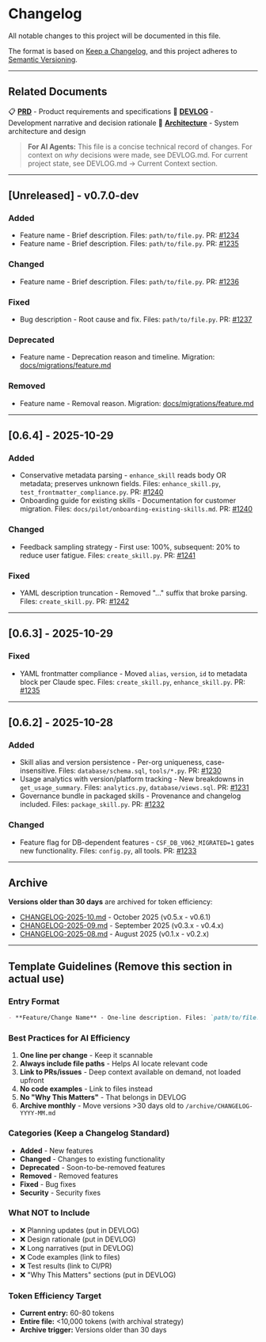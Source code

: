 # Changelog

All notable changes to this project will be documented in this file.

The format is based on [Keep a Changelog](https://keepachangelog.com/en/1.0.0/),
and this project adheres to [Semantic Versioning](https://semver.org/spec/v2.0.0.html).

---

## Related Documents

📋 **[PRD](../specs/PRD.md)** - Product requirements and specifications
📖 **[DEVLOG](DEVLOG.md)** - Development narrative and decision rationale
📐 **[Architecture](../docs/architecture.md)** - System architecture and design

> **For AI Agents:** This file is a concise technical record of changes. For context on *why* decisions were made, see DEVLOG.md. For current project state, see DEVLOG.md → Current Context section.

---

## [Unreleased] - v0.7.0-dev

### Added
- Feature name - Brief description. Files: `path/to/file.py`. PR: [#1234](link)
- Feature name - Brief description. Files: `path/to/file.py`. PR: [#1235](link)

### Changed
- Feature name - Brief description. Files: `path/to/file.py`. PR: [#1236](link)

### Fixed
- Bug description - Root cause and fix. Files: `path/to/file.py`. PR: [#1237](link)

### Deprecated
- Feature name - Deprecation reason and timeline. Migration: [docs/migrations/feature.md](link)

### Removed
- Feature name - Removal reason. Migration: [docs/migrations/feature.md](link)

---

## [0.6.4] - 2025-10-29

### Added
- Conservative metadata parsing - `enhance_skill` reads body OR metadata; preserves unknown fields. Files: `enhance_skill.py`, `test_frontmatter_compliance.py`. PR: [#1240](link)
- Onboarding guide for existing skills - Documentation for customer migration. Files: `docs/pilot/onboarding-existing-skills.md`. PR: [#1240](link)

### Changed
- Feedback sampling strategy - First use: 100%, subsequent: 20% to reduce user fatigue. Files: `create_skill.py`. PR: [#1241](link)

### Fixed
- YAML description truncation - Removed "..." suffix that broke parsing. Files: `create_skill.py`. PR: [#1242](link)

---

## [0.6.3] - 2025-10-29

### Fixed
- YAML frontmatter compliance - Moved `alias`, `version`, `id` to metadata block per Claude spec. Files: `create_skill.py`, `enhance_skill.py`. PR: [#1235](link)

---

## [0.6.2] - 2025-10-28

### Added
- Skill alias and version persistence - Per-org uniqueness, case-insensitive. Files: `database/schema.sql`, `tools/*.py`. PR: [#1230](link)
- Usage analytics with version/platform tracking - New breakdowns in `get_usage_summary`. Files: `analytics.py`, `database/views.sql`. PR: [#1231](link)
- Governance bundle in packaged skills - Provenance and changelog included. Files: `package_skill.py`. PR: [#1232](link)

### Changed
- Feature flag for DB-dependent features - `CSF_DB_V062_MIGRATED=1` gates new functionality. Files: `config.py`, all tools. PR: [#1233](link)

---

## Archive

**Versions older than 30 days** are archived for token efficiency:
- [CHANGELOG-2025-10.md](../archive/CHANGELOG-2025-10.md) - October 2025 (v0.5.x - v0.6.1)
- [CHANGELOG-2025-09.md](../archive/CHANGELOG-2025-09.md) - September 2025 (v0.3.x - v0.4.x)
- [CHANGELOG-2025-08.md](../archive/CHANGELOG-2025-08.md) - August 2025 (v0.1.x - v0.2.x)

---

## Template Guidelines (Remove this section in actual use)

### Entry Format
```markdown
- **Feature/Change Name** - One-line description. Files: `path/to/file.py`. PR: [#1234](link)
```

### Best Practices for AI Efficiency

1. **One line per change** - Keep it scannable
2. **Always include file paths** - Helps AI locate relevant code
3. **Link to PRs/issues** - Deep context available on demand, not loaded upfront
4. **No code examples** - Link to files instead
5. **No "Why This Matters"** - That belongs in DEVLOG
6. **Archive monthly** - Move versions >30 days old to `/archive/CHANGELOG-YYYY-MM.md`

### Categories (Keep a Changelog Standard)

- **Added** - New features
- **Changed** - Changes to existing functionality
- **Deprecated** - Soon-to-be-removed features
- **Removed** - Removed features
- **Fixed** - Bug fixes
- **Security** - Security fixes

### What NOT to Include

- ❌ Planning updates (put in DEVLOG)
- ❌ Design rationale (put in DEVLOG)
- ❌ Long narratives (put in DEVLOG)
- ❌ Code examples (link to files)
- ❌ Test results (link to CI/PR)
- ❌ "Why This Matters" sections (put in DEVLOG)

### Token Efficiency Target

- **Current entry:** 60-80 tokens
- **Entire file:** <10,000 tokens (with archival strategy)
- **Archive trigger:** Versions older than 30 days
